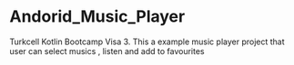 # Andorid_Music_Player
Turkcell Kotlin Bootcamp Visa 3. This a example music player project that user can select musics , listen and add to favourites
